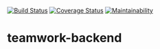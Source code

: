 [![Build Status](https://travis-ci.com/LamidoKing/teamwork-backend.svg?branch=develop)](https://travis-ci.com/LamidoKing/teamwork-backend)
[![Coverage Status](https://coveralls.io/repos/github/LamidoKing/teamwork-backend/badge.svg?branch=ch-coveralls-23)](https://coveralls.io/github/LamidoKing/teamwork-backend?branch=ch-coveralls-23)
[![Maintainability](https://api.codeclimate.com/v1/badges/7305085960987d98e7c1/maintainability)](https://codeclimate.com/github/LamidoKing/teamwork-backend/maintainability)
# teamwork-backend
